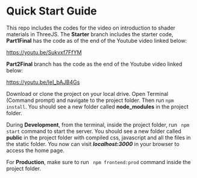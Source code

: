 # Quick Start Guide

This repo includes the codes for the video on introduction to shader materials in ThreeJS. The **Starter** branch includes the starter code, **Part1Final** has the code as of the end of the Youtube video linked below:

https://youtu.be/Sukvxf7FfYM

**Part2Final** branch has the code as the end of the Youtube video linked below:

https://youtu.be/IeI_bAJB4Gs

Download or clone the project on your local drive. Open Terminal (Command prompt) and navigate to the project folder. Then run ```npm install```. You should see a new folder called **node_modules** in the project folder.

During **Development**, from the terminal, inside the project folder, run ``` npm start``` command to start the server. You should see a new folder called **public** in the project folder with compiled css, javascript and all the files in the static folder. You now can visit ***localhost:3000*** in your browser to access the home page.

For **Production**, make sure to run ``` npm frontend:prod``` command inside the project folder.